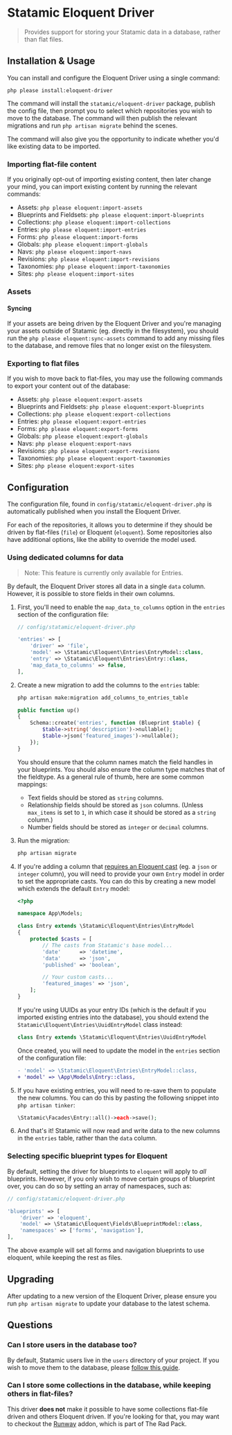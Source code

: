 # Statamic Eloquent Driver

<!-- statamic:hide -->

> Provides support for storing your Statamic data in a database, rather than flat files.

<!-- /statamic:hide -->

## Installation & Usage

You can install and configure the Eloquent Driver using a single command:

```
php please install:eloquent-driver
```

The command will install the `statamic/eloquent-driver` package, publish the config file, then prompt you to select which repositories you wish to move to the database. The command will then publish the relevant migrations and run `php artisan migrate` behind the scenes.

The command will also give you the opportunity to indicate whether you'd like existing data to be imported.

### Importing flat-file content

If you originally opt-out of importing existing content, then later change your mind, you can import existing content by running the relevant commands:

- Assets: `php please eloquent:import-assets`
- Blueprints and Fieldsets: `php please eloquent:import-blueprints`
- Collections: `php please eloquent:import-collections`
- Entries: `php please eloquent:import-entries`
- Forms: `php please eloquent:import-forms`
- Globals: `php please eloquent:import-globals`
- Navs: `php please eloquent:import-navs`
- Revisions: `php please eloquent:import-revisions`
- Taxonomies: `php please eloquent:import-taxonomies`
- Sites: `php please eloquent:import-sites`

### Assets

#### Syncing

If your assets are being driven by the Eloquent Driver and you're managing your assets outside of Statamic (eg. directly in the filesystem), you should run the `php please eloquent:sync-assets` command to add any missing files to the database, and remove files that no longer exist on the filesystem.

### Exporting to flat files

If you wish to move back to flat-files, you may use the following commands to export your content out of the database:

- Assets: `php please eloquent:export-assets`
- Blueprints and Fieldsets: `php please eloquent:export-blueprints`
- Collections: `php please eloquent:export-collections`
- Entries: `php please eloquent:export-entries`
- Forms: `php please eloquent:export-forms`
- Globals: `php please eloquent:export-globals`
- Navs: `php please eloquent:export-navs`
- Revisions: `php please eloquent:export-revisions`
- Taxonomies: `php please eloquent:export-taxonomies`
- Sites: `php please eloquent:export-sites`

## Configuration

The configuration file, found in `config/statamic/eloquent-driver.php` is automatically published when you install the Eloquent Driver. 

For each of the repositories, it allows you to determine if they should be driven by flat-files (`file`) or Eloquent (`eloquent`). Some repositories also have additional options, like the ability to override the model used.

### Using dedicated columns for data

> Note: This feature is currently only available for Entries.

By default, the Eloquent Driver stores all data in a single `data` column. However, it is possible to store fields in their own columns. 

1. First, you'll need to enable the `map_data_to_columns` option in the `entries` section of the configuration file:

    ```php
    // config/statamic/eloquent-driver.php
    
    'entries' => [
        'driver' => 'file',
        'model' => \Statamic\Eloquent\Entries\EntryModel::class,
        'entry' => \Statamic\Eloquent\Entries\Entry::class,
        'map_data_to_columns' => false,
    ],
    ```

2. Create a new migration to add the columns to the `entries` table:
    ```bash
    php artisan make:migration add_columns_to_entries_table
    ```
    
    ```php
    public function up()
    {
        Schema::create('entries', function (Blueprint $table) {
            $table->string('description')->nullable();
            $table->json('featured_images')->nullable();
        });
    }
    ```
    
    You should ensure that the column names match the field handles in your blueprints. You should also ensure the column type matches that of the fieldtype. As a general rule of thumb, here are some common mappings:

   * Text fields should be stored as `string` columns.
   * Relationship fields should be stored as `json` columns. (Unless `max_items` is set to `1`, in which case it should be stored as a `string` column.)
   * Number fields should be stored as `integer` or `decimal` columns.

3. Run the migration:
    ```bash
    php artisan migrate
    ```

4. If you're adding a column that [requires an Eloquent cast](https://laravel.com/docs/master/eloquent-mutators#attribute-casting) (eg. a `json` or `integer` column), you will need to provide your own `Entry` model in order to set the appropriate casts. You can do this by creating a new model which extends the default `Entry` model:

    ```php
    <?php
    
    namespace App\Models;
    
    class Entry extends \Statamic\Eloquent\Entries\EntryModel
    {
        protected $casts = [
            // The casts from Statamic's base model...
            'date'      => 'datetime',
            'data'      => 'json',
            'published' => 'boolean',
    
            // Your custom casts...
            'featured_images' => 'json',
        ];
    }
    ```
    
    If you're using UUIDs as your entry IDs (which is the default if you imported existing entries into the database), you should extend the `Statamic\Eloquent\Entries\UuidEntryModel` class instead:
    
    ```php
    class Entry extends \Statamic\Eloquent\Entries\UuidEntryModel
    ```
   
    Once created, you will need to update the model in the `entries` section of the configuration file:

    ```diff
    - 'model' => \Statamic\Eloquent\Entries\EntryModel::class,
    + 'model' => \App\Models\Entry::class,
    ```

5. If you have existing entries, you will need to re-save them to populate the new columns. You can do this by pasting the following snippet into `php artisan tinker`:
    ```php
    \Statamic\Facades\Entry::all()->each->save();
    ```

6. And that's it! Statamic will now read and write data to the new columns in the `entries` table, rather than the `data` column.

### Selecting specific blueprint types for Eloquent

By default, setting the driver for blueprints to `eloquent` will apply to *all* blueprints. However, if you only wish to move certain groups of blueprint over, you can do so by setting an array of namespaces, such as:

```php
// config/statamic/eloquent-driver.php

'blueprints' => [
    'driver' => 'eloquent',
    'model' => \Statamic\Eloquent\Fields\BlueprintModel::class,
    'namespaces' => ['forms', 'navigation'],
],
```

The above example will set all forms and navigation blueprints to use eloquent, while keeping the rest as files.

## Upgrading

After updating to a new version of the Eloquent Driver, please ensure you run `php artisan migrate` to update your database to the latest schema.

## Questions

### Can I store users in the database too?

By default, Statamic users live in the `users` directory of your project. If you wish to move them to the database, please [follow this guide](https://statamic.dev/tips/storing-users-in-a-database). 

### Can I store some collections in the database, while keeping others in flat-files?

This driver **does not** make it possible to have some collections flat-file driven and others Eloquent driven. If you're looking for that, you may want to checkout the [Runway](https://statamic.com/addons/rad-pack/runway) addon, which is part of The Rad Pack.
